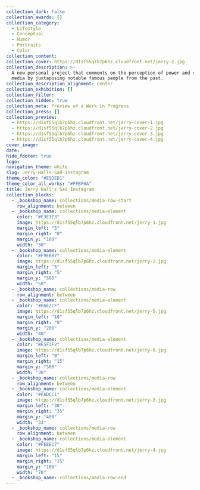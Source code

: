 ```yaml
---
collection_dark: false
collection_awards: []
collection_category:
  - Lifestyle
  - Conceptual
  - Humor
  - Portraits
  - Color
collection_content:
collection_cover: https://d1sf55qlb7p6hz.cloudfront.net/jerry-2.jpg
collection_description: >-
  A new personal project that comments on the perception of power and social
  media by juxtaposing notable famous people from the past.
collection_description_alignment: center
collection_exhibition: []
collection_filter:
collection_hidden: true
collection_meta: Preview of a Work in Progress
collection_press: []
collection_preview:
  - https://d1sf55qlb7p6hz.cloudfront.net/jerry-cover-1.jpg
  - https://d1sf55qlb7p6hz.cloudfront.net/jerry-cover-2.jpg
  - https://d1sf55qlb7p6hz.cloudfront.net/jerry-cover-3.jpg
  - https://d1sf55qlb7p6hz.cloudfront.net/jerry-cover-4.jpg
cover_image:
date:
hide_footer: true
logo:
navigation_theme: white
slug: Jerry-Halls-Sad-Instagram
theme_color: "#E9DED1"
theme_color_all_works: "#FFBF6A"
title: Jerry Hall's Sad Instagram
collection_blocks:
  - _bookshop_name: collections/media-row-start
    row_alignment: between
  - _bookshop_name: collections/media-element
    color: "#F3E3E3"
    image: https://d1sf55qlb7p6hz.cloudfront.net/jerry-1.jpg
    margin_left: "5"
    margin_right: "0"
    margin_y: "100"
    width: "30"
  - _bookshop_name: collections/media-element
    color: "#F9EBB7"
    image: https://d1sf55qlb7p6hz.cloudfront.net/jerry-2.jpg
    margin_left: "5"
    margin_right: "5"
    margin_y: "500"
    width: "50"
  - _bookshop_name: collections/media-row
    row_alignment: between
  - _bookshop_name: collections/media-element
    color: "#F6E2CF"
    image: https://d1sf55qlb7p6hz.cloudfront.net/jerry-5.jpg
    margin_left: "10"
    margin_right: "0"
    margin_y: "200"
    width: "40"
  - _bookshop_name: collections/media-element
    color: "#E5F3F2"
    image: https://d1sf55qlb7p6hz.cloudfront.net/jerry-6.jpg
    margin_left: "0"
    margin_right: "15"
    margin_y: "500"
    width: "30"
  - _bookshop_name: collections/media-row
    row_alignment: between
  - _bookshop_name: collections/media-element
    color: "#FADCC1"
    image: https://d1sf55qlb7p6hz.cloudfront.net/jerry-3.jpg
    margin_left: "30"
    margin_right: "35"
    margin_y: "400"
    width: "33"
  - _bookshop_name: collections/media-row
    row_alignment: between
  - _bookshop_name: collections/media-element
    color: "#FEEEC7"
    image: https://d1sf55qlb7p6hz.cloudfront.net/jerry-4.jpg
    margin_left: "15"
    margin_right: "15"
    margin_y: "100"
    width: "70"
  - _bookshop_name: collections/media-row-end
---
```

